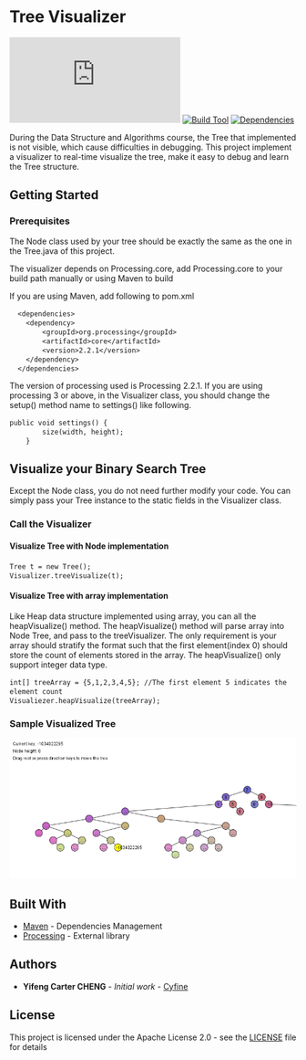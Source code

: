 # Tree Visualizer

[![size](https://img.shields.io/github/size/Cyfine/TreeVisualizer/src/main/java/Visualizer.java)](https://github.com/Cyfine/TreeVisualizer/tree/master/src/main/java)
[![Build Tool](https://img.shields.io/badge/Build%20Tool-Maven-orange)](https://maven.apache.org/)
[![Dependencies](https://img.shields.io/badge/Dependencies-Processing-lightgrey)](https://processing.org/)

During the Data Structure and Algorithms course, the Tree that implemented is not visible, which cause difficulties in debugging. This project implement a visualizer to real-time visualize the tree, make it easy to debug and learn the Tree structure.

## Getting Started


### Prerequisites
The Node class used by your tree should be exactly the same as the one in the Tree.java of this project.

The visualizer depends on Processing.core, add Processing.core to your build path manually or using Maven to build

If you are using Maven, add following to pom.xml
```
  <dependencies>
    <dependency>
        <groupId>org.processing</groupId>
        <artifactId>core</artifactId>
        <version>2.2.1</version>
    </dependency>
  </dependencies>
```
The version of processing used is Processing 2.2.1. If you are using processing 3 or above, in the Visualizer class, you should change the setup() method name to settings() like following.
```
public void settings() {
        size(width, height);
    }
```




## Visualize your Binary Search Tree

Except the Node class, you do not need further modify your code. You can simply pass your Tree instance to the static fields in the Visualizer class.

### Call the Visualizer

#### Visualize Tree with Node implementation

```
Tree t = new Tree();
Visualizer.treeVisualize(t); 
```
#### Visualize Tree with array implementation
Like Heap data structure implemented using array, you can all the heapVisualize() method. The heapVisualize() method will parse  array into  Node Tree, and pass to the treeVisualizer.
The only requirement is your array should stratify the format such that the first element(index 0) should store the count of elements stored in the array. The heapVisualize() only support integer data type.

```aidl
int[] treeArray = {5,1,2,3,4,5}; //The first element 5 indicates the element count
Visualiezer.heapVisualize(treeArray); 
```


### Sample Visualized Tree
![Screenshot](Sample.png)

## Built With

* [Maven](https://maven.apache.org/) - Dependencies Management
* [Processing](https://processing.org/) - External library




## Authors

* **Yifeng Carter CHENG** - *Initial work* - [Cyfine](https://github.com/Cyfine/)


## License

This project is licensed under the Apache License 2.0 - see the [LICENSE](LICENSE) file for details


